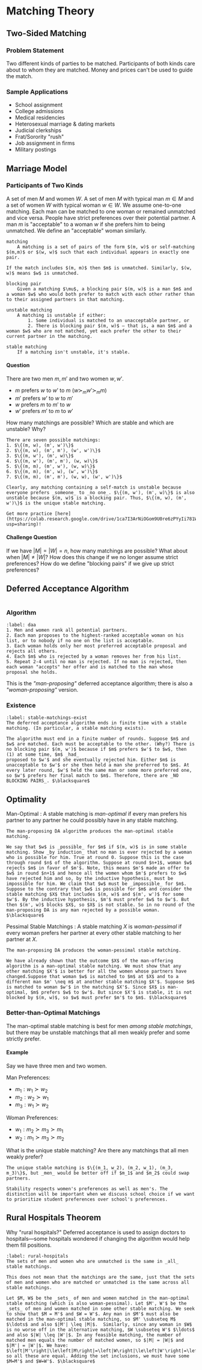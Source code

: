# Matching Theory

## Two-Sided Matching

### Problem Statement

Two different kinds of parties to be matched. Participants of both kinds care about to whom they are matched. Money and prices can't be used to guide the match.

### Sample Applications

* School assignment
* College admissions
* Medical residencies
* Heterosexual marriage & dating markets
* Judicial clerkships
* Frat/Sorority "rush"
* Job assignment in firms
* Military postings

## Marriage Model

### Participants of Two Kinds

A set of men $M$ and women $W$.
A set of men $M$ with typical man $m \in M$ and a set of women $W$ with typical woman $w \in W$. We assume one-to-one matching. Each man can be matched to one woman or remained unmatched and vice versa. People have strict preferences over their potential partner. A man $m$ is "acceptable" to a woman $w$ if she prefers him to being unmatched. We define an "acceptable" woman similarly.

```{glossary}
matching
    A matching is a set of pairs of the form $(m, w)$ or self-matching $(m,m)$ or $(w, w)$ such that each individual appears in exactly one pair. 
```

```{admonition} Notation
If the match includes $(m, m)$ then $m$ is unmatched. Similarly, $(w, w)$ means $w$ is unmatched.
```

```{glossary}
blocking pair
    Given a matching $\mu$, a blocking pair $(m, w)$ is a man $m$ and a woman $w$ who would both prefer to match with each other rather than to their assigned partners in that matching.

unstable matching
    A matching is unstable if either:
        1. Some individual is matched to an unacceptable partner, or 
        2. There is blocking pair $(m, w)$ – that is, a man $m$ and a woman $w$ who are not matched, yet each prefer the other to their current partner in the matching.

stable matching
    If a matching isn't unstable, it's stable.
```

#### Question

There are two men $m, m'$ and two women $w, w'$.

* $m$ prefers $w$ to $w'$ to $m$ ($w \succ_m w' \succ_m m$)
* $m'$ prefers $w'$ to $w$ to $m'$
* $w$ prefers $m$ to $m'$ to $w$
* $w'$ prefers $m'$ to $m$ to $w'$

How many matchings are possible? Which are stable and which are unstable? Why?

```{dropdown} Solution
There are seven possible matchings:
1. $\{(m, w), (m', w')\}$
2. $\{(m, w), (m', m'), (w', w')\}$
3. $\{(m, w'), (m', w)\}$
4. $\{(m, w'), (m', m'), (w, w)\}$
5. $\{(m, m), (m', w'), (w, w)\}$
6. $\{(m, m), (m', w), (w', w')\}$
7. $\{(m, m), (m', m'), (w, w), (w', w')\}$

Clearly, any matching containing a self-match is unstable because everyone prefers _someone_ to _no one_. $\{(m, w'), (m', w)\}$ is also unstable because $(m, w)$ is a blocking pair. Thus, $\{(m, w), (m', w')\}$ is the unique stable matching.
```

```{attention}
Get more practice [here](https://colab.research.google.com/drive/1ca7I3ArNiOGom9U0re6zPYyIi781W65V?usp=sharing)!
```

#### Challenge Question

If we have $|M| = |W| = n$, how many matchings are possible? What about when $|M| \neq |W|$? How does this change if we no longer assume strict preferences? How do we define "blocking pairs" if we give up strict preferences?

## Deferred Acceptance Algorithm

```{index} Deferred Acceptance Algorithm (DAA)
```

### Algorithm

```{prf:algorithm} Deferred Acceptance Algorithm (DAA)
:label: daa
1. Men and women rank all potential partners.
2. Each man proposes to the highest-ranked acceptable woman on his list, or to nobody if no one on the list is acceptable.
3. Each woman holds only her most preferred acceptable proposal and rejects all others.
4. Each $m$ who is rejected by a woman removes her from his list.
5. Repeat 2-4 until no man is rejected. If no man is rejected, then each woman "accepts" her offer and is matched to the man whose proposal she holds.
```

This is the _"man-proposing"_ deferred acceptance algorithm; there is also a _"woman-proposing"_ version.

### Existence

```{prf:theorem} Stable Matchings Exist
:label: stable-matchings-exist
The deferred acceptance algorithm ends in finite time with a stable matching. (In particular, a stable matching exists).
```

```{prf:proof}
The algorithm must end in a finite number of rounds. Suppose $m$ and $w$ are matched. Each must be acceptable to the other. (Why?) There is no blocking pair $(m, w')$ because if $m$ prefers $w'$ to $w$, then (1) at some time, $m$ _had_
proposed to $w'$ and she eventually rejected him. Either $m$ is unacceptable to $w'$ or she then held a man she preferred to $m$. At every later round, $w'$ held the same man or some more preferred one, so $w'$ prefers her final match to $m$. Therefore, there are _NO BLOCKING PAIRS_. $\blacksquare$
```

## Optimality

Man-Optimal
: A stable matching is _man-optimal_ if every man prefers his partner to any partner he could possibly have in any stable matching.

```{prf:theorem}
The man-proposing DA algorithm produces the man-optimal stable matching.
```

```{prf:proof}
We say that $w$ is _possible_ for $m$ if $(m, w)$ is in some stable matching. Show _by induction_ that no man is ever rejected by a woman who is possible for him. True at round 0. Suppose this is the case through round $n$ of the algorithm. Suppose at round $n+1$, woman $w$ rejects $m$ in favor of $m'$. Note, this means $m'$ made an offer to $w$ in round $n+1$ and hence all the women whom $m'$ prefers to $w$ have rejected him and so, by the inductive hypothesis, must be impossible for him. We claim that $w$ must be _impossible_ for $m$. Suppose to the contrary that $w$ is possible for $m$ and consider the stable matching $X$ that includes $(m, w)$ and $(m', w')$ for some $w'$. By the inductive hypothesis, $m'$ must prefer $w$ to $w'$. But then $(m', w)$ blocks $X$, so $X$ is not stable. So in no round of the man-proposing DA is any man rejected by a possible woman. $\blacksquare$
```

Pessimal Stable Matchings
: A stable matching $X$ is _woman-pessimal_ if every woman prefers her partner at every other stable matching to her partner at $X$.

```{prf:theorem}
The man-proposing DA produces the woman-pessimal stable matching.
```

```{prf:proof}
We have already shown that the outcome $X$ of the man-offering algorithm is a man-optimal stable matching. We must show that any other matching $X'$ is better for all the women whose partners have changed.Suppose that woman $w$ is matched to $m$ at $X$ and to a different man $m' \neq m$ at another stable matching $X'$. Suppose $m$ is matched to woman $w'$ in the matching $X'$. Since $X$ is man-optimal, $m$ prefers $w$ to $w'$. But since $X'$ is stable, it is not blocked by $(m, w)$, so $w$ must prefer $m'$ to $m$. $\blacksquare$ 
```

### Better-than-Optimal Matchings

The man-optimal stable matching is best for men _among stable matchings_, but there may be unstable matchings that all men weakly prefer and some strictly prefer.

#### Example

Say we have three men and two women.

Man Preferences:

* $m_1: w_1 \succ w_2$
* $m_2: w_2 \succ w_1$
* $m_3: w_1 \succ w_2$

Woman Preferences:

* $w_1: m_2 \succ m_3 \succ m_1$
* $w_2: m_1 \succ m_3 \succ m_2$

What is the unique stable matching? Are there any matchings that all men weakly prefer?

```{dropdown} Solution
The unique stable matching is $\{(m_1, w_2), (m_2, w_1), (m_3, m_3)\}$, but _men_ would be better off if $m_1$ and $m_2$ could swap partners.
```

```{admonition} Lesson
Stability respects women's preferences as well as men's. The distinction will be important when we discuss school choice if we want to prioritize student preferences over school's preferences.
```

## Rural Hospitals Theorem

Why "rural hospitals?" Deferred acceptance is used to assign doctors to hospitals—some hospitals wondered if changing the algorithm would help them fill positions.

```{prf:theorem} Rural Hospitals Theorem
:label: rural-hospitals
The sets of men and women who are unmatched is the same in _all_ stable matchings.
```

```{warning}
This does not mean that the matchings are the same, just that the sets of men and women who are matched or unmatched is the same across all stable matchings.
```

```{prf:proof}
Let $M, W$ be the _sets_ of men and women matched in the man-optimal stable matching (which is also woman-pessimal). Let $M', W'$ be the _sets_ of men and women matched in some other stable matching. We seek to show that $M = M'$ and $W = W'$. Any man in $M'$ must also be matched in the man-optimal stable matching, so $M' \subseteq M$ $\ldots$ and also $|M'| \leq |M|$.  Similarly, since any woman in $W$ is no worse off in the alternative matching, $W \subseteq W'$ $\ldots$ and also $|W| \leq |W'|$. In any feasible matching, the number of matched men equals the number of matched women, so $|M| = |W|$ and $|M'| = |W'|$. We have: $\left|M'\right|\le\left|M\right|=\left|W\right|\le\left|W'\right|=\left|M'\right|$, so all these are equal. Adding the set inclusions, we must have some $M=M'$ and $W=W'$. $\blacksquare$
```
